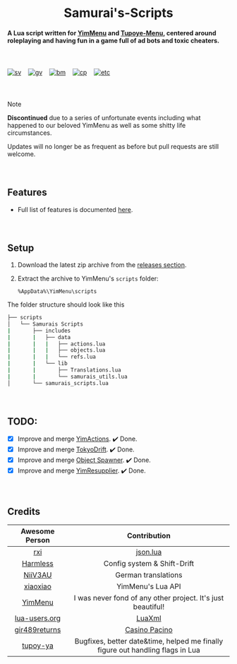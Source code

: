 <h1 align="center">
   Samurai's-Scripts
</h1>

#### A Lua script written for [YimMenu](https://github.com/YimMenu/YimMenu) and [Tupoye-Menu](https://github.com/TupoyeMenu/TupoyeMenu), centered around roleplaying and having fun in a game full of ad bots and toxic cheaters.

####    

[![sv](https://img.shields.io/badge/Script%20Version-v1.3.5-blue)](https://github.com/YimMenu-Lua/Samurais-Scripts/releases/latest)   
[![gv](https://img.shields.io/badge/Game%20Version-Online%201.69%20|%20Build%203337-orange)](https://github.com/YimMenu-Lua/Samurais-Scripts)   
[![bm](https://img.shields.io/badge/Business%20Manager-Outdated-red)](https://github.com/YimMenu-Lua/Samurais-Scripts/blob/main/FEATURES.md)   
[![cp](https://img.shields.io/badge/Casino%20Pacino-Outdated-red)](https://github.com/YimMenu-Lua/Samurais-Scripts/blob/main/FEATURES.md)   
[![etc](https://img.shields.io/badge/All%20Other%20Features-Working-green)](https://github.com/YimMenu-Lua/Samurais-Scripts/blob/main/FEATURES.md)
####    

> [!NOTE]
> **Discontinued** due to a series of unfortunate events including what happened to our beloved YimMenu as well as some shitty life circumstances.
> 
> Updates will no longer be as frequent as before but pull requests are still welcome.

####    

## Features

- Full list of features is documented [here](FEATURES.md).  

####    

## Setup

1. Download the latest zip archive from the [releases section](https://github.com/YimMenu-Lua/Samurais-Scripts/releases).
2. Extract the archive to YimMenu's `scripts` folder:
   
       %AppData%\YimMenu\scripts

The folder structure should look like this
```bash
├── scripts
│   └── Samurais Scripts
|       ├── includes
|       |   ├── data
|       |   |   ├── actions.lua
|       |   |   ├── objects.lua
|       |   |   └── refs.lua
|       |   └── lib
|       |       ├── Translations.lua
|       |       └── samurais_utils.lua
│       └── samurais_scripts.lua
```

####    

## TODO:

- [x] Improve and merge [YimActions](https://github.com/xesdoog/YimActions). ✔️ Done.
- [x] Improve and merge [TokyoDrift](https://github.com/YimMenu-Lua/TokyoDrift). ✔️ Done.
- [x] Improve and merge [Object Spawner](https://github.com/xesdoog/object-spawner). ✔️ Done.
- [x] Improve and merge [YimResupplier](https://github.com/YimMenu-Lua/YimResupplier). ✔️ Done.

####    

## Credits

| Awesome Person                                    | Contribution                                                                   |
|     :---:                                         | :---:                                                                          |
| [rxi](https://github.com/rxi)                     | [json.lua](https://github.com/rxi/json.lua)                                    |
| [Harmless](https://github.com/harmless05)         | Config system & Shift-Drift                                                    |
| [NiiV3AU](https://github.com/NiiV3AU)             | German translations                                                            |
| [xiaoxiao](https://github.com/xiaoxiao921)        | YimMenu's Lua API                                                              |
| [YimMenu](https://github.com/YimMenu/YimMenu)     | I was never fond of any other project. It's just beautiful!                    |
| [lua-users.org](http://lua-users.org/)            | [LuaXml](http://lua-users.org/wiki/LuaXml)                                     |
| [gir489returns](https://github.com/gir489returns) | [Casino Pacino](https://github.com/YimMenu-Lua/Casino-Pacino)                  |
| [tupoy-ya](https://github.com/tupoy-ya)           | Bugfixes, better date&time, helped me finally figure out handling flags in Lua |
